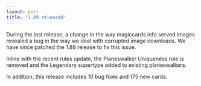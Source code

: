 ```yaml
---
layout: post
title: "1.89 released"
---
```


During the last release, a change in the way magiccards.info served images
revealed a bug in the way we deal with corrupted image downloads. We have since
patched the 1.88 release to fix this issue.

Inline with the recent rules update, the Planeswalker Uniqueness rule is
removed and the Legendary supertype added to existing planeswalkers.

In addition, this release includes 10 bug fixes and 175 new cards.
